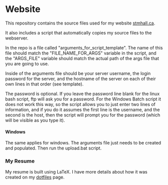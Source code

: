 # Website

This repository contains the source files used for my website
[stmhall.ca](http://www.stmhall.ca).

It also includes a script that automatically copies my source files to the
webserver.

In the repo is a file called "arguments_for_script_template". The name of this
file should match the "FILE_NAME_FOR_ARGS" variable in the script, and the
"ARGS_FILE" variable should match the actual path of the args file that you are
going to use.

Inside of the arguments file should be your server username, the login password
for the server, and the hostname of the server on each of their own lines in
that order (see template).

The password is optional. If you leave the password line blank for the linux
bash script, ftp will ask you for a password. For the Windows Batch script it
does not work this way, so the script allows you to just enter two lines of
information, and if you do it assumes the first line is the username, and the
second is the host, then the script will prompt you for the password (which will
be visible as you type it).

#### Windows

The same applies for windows. The arguments file just needs to be created and
populated. Then run the upload.bat script.

### My Resume

My resume is built using LaTeX. I have more details about how it was created on
my [dotfiles](http://github.com/hallzy/dotfiles) page.
